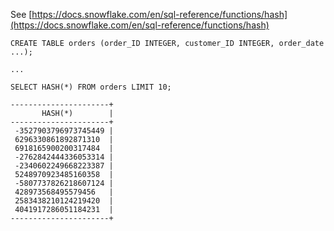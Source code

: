 See [https://docs.snowflake.com/en/sql-reference/functions/hash](https://docs.snowflake.com/en/sql-reference/functions/hash)
```
CREATE TABLE orders (order_ID INTEGER, customer_ID INTEGER, order_date ...);

...

SELECT HASH(*) FROM orders LIMIT 10;

----------------------+
       HASH(*)        |
----------------------+
 -3527903796973745449 |
 6296330861892871310  |
 6918165900200317484  |
 -2762842444336053314 |
 -2340602249668223387 |
 5248970923485160358  |
 -5807737826218607124 |
 428973568495579456   |
 2583438210124219420  |
 4041917286051184231  |
----------------------+
```
